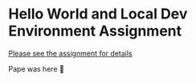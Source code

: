 # Hello World and Local Dev Environment Assignment

[Please see the assignment for details](https://www.notion.so/brunchlabs/SA0-Hello-World-and-Local-Dev-Environment-Short-Assignment-7e2a3ffa95544301b2041ee7ff5e1ebe#b4cef26eea8545778e7db2822051c0ea)

Pape was here 🎉
